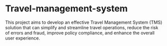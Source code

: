 # Travel-management-system
This project aims to develop an effective Travel Management System (TMS) solution that can simplify and streamline travel operations, reduce the risk of errors and fraud, improve policy compliance, and enhance the overall user experience.
